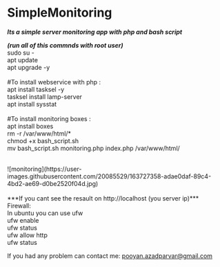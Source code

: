 # SimpleMonitoring
***Its a simple server monitoring app with php and bash script***


***(run all of this commnds with root user)*** <br />
sudo su - <br />
apt update <br />
apt upgrade -y <br />
<br />
#To install webservice with php :  <br />
apt install tasksel -y <br />
tasksel install lamp-server <br />
apt install sysstat <br />
<br />
#To install monitoring boxes : <br />
apt install boxes <br />
rm -r /var/www/html/* <br />
chmod +x bash_script.sh <br />
mv bash_script.sh monitoring.php index.php /var/www/html/ <br />

<br />
![monitoring](https://user-images.githubusercontent.com/20085529/163727358-adae0daf-89c4-4bd2-ae69-d0be2520f04d.jpg)

<br />
<br />
***If you cant see the resault on http://localhost (you server ip)***
<br />
Firewall: <br />
In ubuntu you can use ufw <br />
ufw enable <br />
ufw status <br />
ufw allow http <br />
ufw status <br />

If you had any problem can contact me: pooyan.azadparvar@gmail.com
